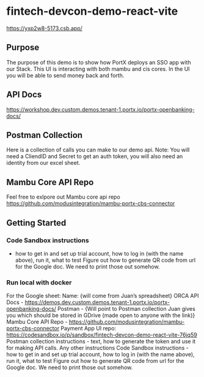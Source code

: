 # fintech-devcon-demo-react-vite

https://yxp2w8-5173.csb.app/

## Purpose
The purpose of this demo is to show how PortX deploys an SSO app with our Stack.
This UI is interacting with both mambu and cis cores.
In the UI you will be able to send money back and forth.

## API Docs
https://workshop.dev.custom.demos.tenant-1.portx.io/portx-openbanking-docs/

## Postman Collection
Here is a collection of calls you can make to our demo api.
Note: You will need a CliendID and Secret to get an auth token, you will also need an identity from our excel sheet.

## Mambu Core API Repo
Feel free to exlpore out Mambu core api repo https://github.com/modusintegration/mambu-portx-cbs-connector

## Getting Started

### Code Sandbox instructions 
- how to get in and set up trial account, how to log in (with the name above), run it, what to test
Figure out how to generate QR code from url for the Google doc.  We need to print those out somehow.

### Run local with docker



For the Google sheet:
Name: {will come from Juan’s spreadsheet}
ORCA API Docs - https://demos.dev.custom.demos.tenant-1.portx.io/portx-openbanking-docs/
Postman - {Will point to Postman collection Juan gives you which should be stored in GDrive (made open to anyone with the link)}
Mambu Core API Repo - https://github.com/modusintegration/mambu-portx-cbs-connector
Payment App UI repo: https://codesandbox.io/p/sandbox/fintech-devcon-demo-react-vite-76jq59
Postman collection instructions - text, how to generate the token and use it for making API calls.  Any other instructions
Code Sandbox instructions - how to get in and set up trial account, how to log in (with the name above), run it, what to test
Figure out how to generate QR code from url for the Google doc.  We need to print those out somehow.
